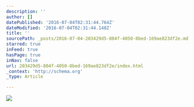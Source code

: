 ```yaml
---
description: ''
author: []
datePublished: '2016-07-04T02:31:44.764Z'
dateModified: '2016-07-04T02:31:44.148Z'
title: ''
sourcePath: _posts/2016-07-04-203429d5-804f-4050-8bed-169ae823df2e.md
starred: true
inFeed: true
hasPage: true
inNav: false
url: 203429d5-804f-4050-8bed-169ae823df2e/index.html
_context: 'http://schema.org'
_type: Article

---
```

![](https://the-grid-user-content.s3-us-west-2.amazonaws.com/afc2cc42-a786-4386-aa95-093b73caddca.jpg)